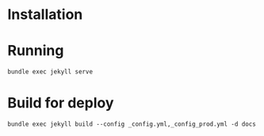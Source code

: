 # Installation

# Running

```
bundle exec jekyll serve
```

# Build for deploy

```
bundle exec jekyll build --config _config.yml,_config_prod.yml -d docs
```